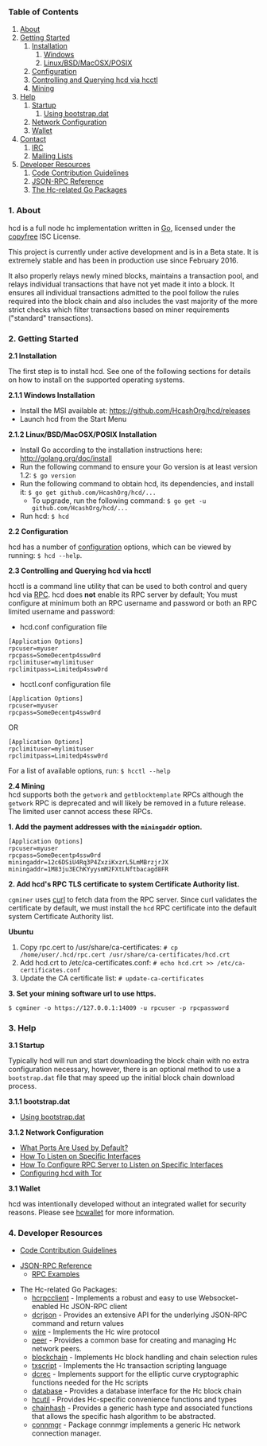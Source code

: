 ### Table of Contents
1. [About](#About)
2. [Getting Started](#GettingStarted)
    1. [Installation](#Installation)
        1. [Windows](#WindowsInstallation)
        2. [Linux/BSD/MacOSX/POSIX](#PosixInstallation)
    2. [Configuration](#Configuration)
    3. [Controlling and Querying hcd via hcctl](#HcctlConfig)
    4. [Mining](#Mining)
3. [Help](#Help)
    1. [Startup](#Startup)
        1. [Using bootstrap.dat](#BootstrapDat)
    2. [Network Configuration](#NetworkConfig)
    3. [Wallet](#Wallet)
4. [Contact](#Contact)
    1. [IRC](#ContactIRC)
    2. [Mailing Lists](#MailingLists)
5. [Developer Resources](#DeveloperResources)
    1. [Code Contribution Guidelines](#ContributionGuidelines)
    2. [JSON-RPC Reference](#JSONRPCReference)
    3. [The Hc-related Go Packages](#GoPackages)

<a name="About" />

### 1. About
hcd is a full node hc implementation written in [Go](http://golang.org),
licensed under the [copyfree](http://www.copyfree.org) ISC License.

This project is currently under active development and is in a Beta state. It is
extremely stable and has been in production use since February 2016.

It also properly relays newly mined blocks, maintains a transaction pool, and
relays individual transactions that have not yet made it into a block. It
ensures all individual transactions admitted to the pool follow the rules
required into the block chain and also includes the vast majority of the more
strict checks which filter transactions based on miner requirements ("standard"
transactions).

<a name="GettingStarted" />

### 2. Getting Started

<a name="Installation" />

**2.1 Installation**<br />

The first step is to install hcd.  See one of the following sections for
details on how to install on the supported operating systems.

<a name="WindowsInstallation" />

**2.1.1 Windows Installation**<br />

* Install the MSI available at: https://github.com/HcashOrg/hcd/releases
* Launch hcd from the Start Menu

<a name="PosixInstallation" />

**2.1.2 Linux/BSD/MacOSX/POSIX Installation**<br />

* Install Go according to the installation instructions here: http://golang.org/doc/install
* Run the following command to ensure your Go version is at least version 1.2: `$ go version`
* Run the following command to obtain hcd, its dependencies, and install it: `$ go get github.com/HcashOrg/hcd/...`<br />
  * To upgrade, run the following command: `$ go get -u github.com/HcashOrg/hcd/...`
* Run hcd: `$ hcd`

<a name="Configuration" />

**2.2 Configuration**<br />

hcd has a number of [configuration](http://godoc.org/github.com/HcashOrg/hcd)
options, which can be viewed by running: `$ hcd --help`.

<a name="HcctlConfig" />

**2.3 Controlling and Querying hcd via hcctl**<br />

hcctl is a command line utility that can be used to both control and query hcd
via [RPC](http://www.wikipedia.org/wiki/Remote_procedure_call).  hcd does
**not** enable its RPC server by default;  You must configure at minimum both an
RPC username and password or both an RPC limited username and password:

* hcd.conf configuration file
```
[Application Options]
rpcuser=myuser
rpcpass=SomeDecentp4ssw0rd
rpclimituser=mylimituser
rpclimitpass=Limitedp4ssw0rd
```
* hcctl.conf configuration file
```
[Application Options]
rpcuser=myuser
rpcpass=SomeDecentp4ssw0rd
```
OR
```
[Application Options]
rpclimituser=mylimituser
rpclimitpass=Limitedp4ssw0rd
```
For a list of available options, run: `$ hcctl --help`

<a name="Mining" />

**2.4 Mining**<br />
hcd supports both the `getwork` and `getblocktemplate` RPCs although the
`getwork` RPC is deprecated and will likely be removed in a future release.
The limited user cannot access these RPCs.<br />

**1. Add the payment addresses with the `miningaddr` option.**<br />

```
[Application Options]
rpcuser=myuser
rpcpass=SomeDecentp4ssw0rd
miningaddr=12c6DSiU4Rq3P4ZxziKxzrL5LmMBrzjrJX
miningaddr=1M83ju3EChKYyysmM2FXtLNftbacagd8FR
```

**2. Add hcd's RPC TLS certificate to system Certificate Authority list.**<br />

`cgminer` uses [curl](http://curl.haxx.se/) to fetch data from the RPC server.
Since curl validates the certificate by default, we must install the `hcd` RPC
certificate into the default system Certificate Authority list.

**Ubuntu**<br />

1. Copy rpc.cert to /usr/share/ca-certificates: `# cp /home/user/.hcd/rpc.cert /usr/share/ca-certificates/hcd.crt`<br />
2. Add hcd.crt to /etc/ca-certificates.conf: `# echo hcd.crt >> /etc/ca-certificates.conf`<br />
3. Update the CA certificate list: `# update-ca-certificates`<br />

**3. Set your mining software url to use https.**<br />

`$ cgminer -o https://127.0.0.1:14009 -u rpcuser -p rpcpassword`

<a name="Help" />

### 3. Help

<a name="Startup" />

**3.1 Startup**<br />

Typically hcd will run and start downloading the block chain with no extra
configuration necessary, however, there is an optional method to use a
`bootstrap.dat` file that may speed up the initial block chain download process.

<a name="BootstrapDat" />

**3.1.1 bootstrap.dat**<br />
* [Using bootstrap.dat](https://github.com/HcashOrg/hcd/tree/master/docs/using_bootstrap_dat.md)

<a name="NetworkConfig" />

**3.1.2 Network Configuration**<br />
* [What Ports Are Used by Default?](https://github.com/HcashOrg/hcd/tree/master/docs/default_ports.md)
* [How To Listen on Specific Interfaces](https://github.com/HcashOrg/hcd/tree/master/docs/configure_peer_server_listen_interfaces.md)
* [How To Configure RPC Server to Listen on Specific Interfaces](https://github.com/HcashOrg/hcd/tree/master/docs/configure_rpc_server_listen_interfaces.md)
* [Configuring hcd with Tor](https://github.com/HcashOrg/hcd/tree/master/docs/configuring_tor.md)

<a name="Wallet" />

**3.1 Wallet**<br />

hcd was intentionally developed without an integrated wallet for security
reasons.  Please see [hcwallet](https://github.com/HcashOrg/hcwallet) for more
information.

<a name="DeveloperResources" />

### 4. Developer Resources

<a name="ContributionGuidelines" />

* [Code Contribution Guidelines](https://github.com/HcashOrg/hcd/tree/master/docs/code_contribution_guidelines.md)
<a name="JSONRPCReference" />

* [JSON-RPC Reference](https://github.com/HcashOrg/hcd/tree/master/docs/json_rpc_api.md)
    * [RPC Examples](https://github.com/HcashOrg/hcd/tree/master/docs/json_rpc_api.md#ExampleCode)
<a name="GoPackages" />

* The Hc-related Go Packages:
    * [hcrpcclient](https://github.com/HcashOrg/hcrpcclient) - Implements a
	  robust and easy to use Websocket-enabled Hc JSON-RPC client
    * [dcrjson](https://github.com/HcashOrg/dcrjson) - Provides an extensive API
	  for the underlying JSON-RPC command and return values
    * [wire](https://github.com/HcashOrg/hcd/tree/master/wire) - Implements the
	  Hc wire protocol
    * [peer](https://github.com/HcashOrg/hcd/tree/master/peer) -
	  Provides a common base for creating and managing Hc network peers.
    * [blockchain](https://github.com/HcashOrg/hcd/tree/master/blockchain) -
	  Implements Hc block handling and chain selection rules
    * [txscript](https://github.com/HcashOrg/hcd/tree/master/txscript) -
	  Implements the Hc transaction scripting language
    * [dcrec](https://github.com/HcashOrg/hcd/tree/master/dcrec) - Implements
	  support for the elliptic curve cryptographic functions needed for the
	  Hc scripts
    * [database](https://github.com/HcashOrg/hcd/tree/master/database) -
	  Provides a database interface for the Hc block chain
    * [hcutil](https://github.com/HcashOrg/hcutil) - Provides Hc-specific
	  convenience functions and types
    * [chainhash](https://github.com/HcashOrg/hcd/tree/master/chaincfg/chainhash) -
	  Provides a generic hash type and associated functions that allows the
	  specific hash algorithm to be abstracted.
    * [connmgr](https://github.com/HcashOrg/hcd/tree/master/connmgr) -
      Package connmgr implements a generic Hc network connection manager.
